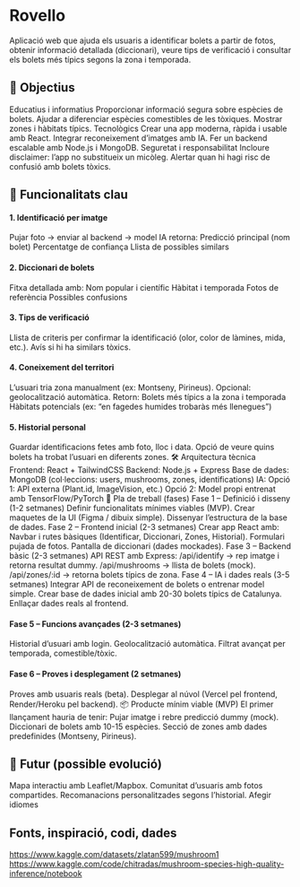# Rovello
Aplicació web que ajuda els usuaris a identificar bolets a partir de fotos, obtenir informació detallada (diccionari), veure tips de verificació i consultar els bolets més típics segons la zona i temporada. 

## 🎯 Objectius
Educatius i informatius
Proporcionar informació segura sobre espècies de bolets.
Ajudar a diferenciar espècies comestibles de les tòxiques.
Mostrar zones i hàbitats típics.
Tecnològics
Crear una app moderna, ràpida i usable amb React.
Integrar reconeixement d’imatges amb IA.
Fer un backend escalable amb Node.js i MongoDB.
Seguretat i responsabilitat
Incloure disclaimer: l’app no substitueix un micòleg.
Alertar quan hi hagi risc de confusió amb bolets tòxics.

## 🧩 Funcionalitats clau
#### 1. Identificació per imatge
Pujar foto → enviar al backend → model IA retorna:
Predicció principal (nom bolet)
Percentatge de confiança
Llista de possibles similars

#### 2. Diccionari de bolets
Fitxa detallada amb:
Nom popular i científic
Hàbitat i temporada
Fotos de referència
Possibles confusions

#### 3. Tips de verificació
Llista de criteris per confirmar la identificació (olor, color de làmines, mida, etc.).
Avís si hi ha similars tòxics.

#### 4. Coneixement del territori
L’usuari tria zona manualment (ex: Montseny, Pirineus).
Opcional: geolocalització automàtica.
Retorn:
Bolets més típics a la zona i temporada
Hàbitats potencials (ex: “en fagedes humides trobaràs més llenegues”)

#### 5. Historial personal
Guardar identificacions fetes amb foto, lloc i data.
Opció de veure quins bolets ha trobat l’usuari en diferents zones.
🛠️ Arquitectura tècnica
Frontend: React + TailwindCSS
Backend: Node.js + Express
Base de dades: MongoDB (col·leccions: users, mushrooms, zones, identifications)
IA:
Opció 1: API externa (Plant.id, ImageVision, etc.)
Opció 2: Model propi entrenat amb TensorFlow/PyTorch
📅 Pla de treball (fases)
Fase 1 – Definició i disseny (1-2 setmanes)
Definir funcionalitats mínimes viables (MVP).
Crear maquetes de la UI (Figma / dibuix simple).
Dissenyar l’estructura de la base de dades.
Fase 2 – Frontend inicial (2-3 setmanes)
Crear app React amb:
Navbar i rutes bàsiques (Identificar, Diccionari, Zones, Historial).
Formulari pujada de fotos.
Pantalla de diccionari (dades mockades).
Fase 3 – Backend bàsic (2-3 setmanes)
API REST amb Express:
/api/identify → rep imatge i retorna resultat dummy.
/api/mushrooms → llista de bolets (mock).
/api/zones/:id → retorna bolets típics de zona.
Fase 4 – IA i dades reals (3-5 setmanes)
Integrar API de reconeixement de bolets o entrenar model simple.
Crear base de dades inicial amb 20-30 bolets típics de Catalunya.
Enllaçar dades reals al frontend.

#### Fase 5 – Funcions avançades (2-3 setmanes)
Historial d’usuari amb login.
Geolocalització automàtica.
Filtrat avançat per temporada, comestible/tòxic.

#### Fase 6 – Proves i desplegament (2 setmanes)
Proves amb usuaris reals (beta).
Desplegar al núvol (Vercel pel frontend, Render/Heroku pel backend).
📦 Producte mínim viable (MVP)
El primer llançament hauria de tenir:
Pujar imatge i rebre predicció dummy (mock).
Diccionari de bolets amb 10-15 espècies.
Secció de zones amb dades predefinides (Montseny, Pirineus).

## 🚀 Futur (possible evolució)
Mapa interactiu amb Leaflet/Mapbox.
Comunitat d’usuaris amb fotos compartides.
Recomanacions personalitzades segons l’historial.
Afegir idiomes

## Fonts, inspiració, codi, dades 
https://www.kaggle.com/datasets/zlatan599/mushroom1
https://www.kaggle.com/code/chitradas/mushroom-species-high-quality-inference/notebook

